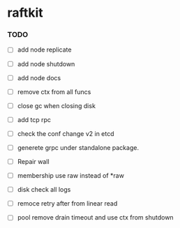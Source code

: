 # raftkit

### TODO 
- [ ] add node replicate
- [ ] add node shutdown 
- [ ] add node docs 
- [ ] remove ctx from all funcs 
- [ ] close gc when closing disk 
- [ ] add tcp rpc 
- [ ] check the conf change v2 in etcd
- [ ] generete grpc under standalone package. 
- [ ] Repair wall 
- [ ] membership use raw instead of *raw 
- [ ] disk check all logs
- [ ] remoce retry after from linear read 
- [ ] pool remove drain timeout and use ctx from shutdown



